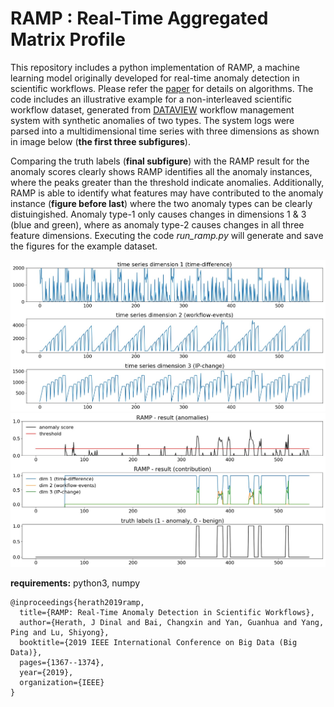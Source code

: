 # RAMP : Real-Time Aggregated Matrix Profile

This repository includes a python implementation of RAMP, a machine learning model originally developed for real-time anomaly detection in scientific workflows. Please refer the [paper](http://www.dinalherath.com/papers/2019RAMP_extended_paper.pdf) for details on algorithms. The code includes an illustrative example for a non-interleaved scientific workflow dataset, generated from [DATAVIEW](https://github.com/shiyonglu/DATAVIEW) workflow management system with synthetic anomalies of two types. The system logs were parsed into a multidimensional time series with three dimensions as shown in image below (__the first three subfigures__). 

Comparing the truth labels (__final subfigure__) with the RAMP result for the anomaly scores clearly shows RAMP identifies all the anomaly instances, where the peaks greater than the threshold indicate anomalies. Additionally, RAMP is able to identify what features may have contributed to the anomaly instance (__figure before last__) where the two anomaly types can be clearly distuingished. Anomaly type-1 only causes changes in dimensions 1 & 3 (blue and green), where as anomaly type-2 causes changes in all three feature dimensions. Executing the code _run_ramp.py_ will generate and save the figures for the example dataset.

![time-series](image_data.jpeg)
![tresult](image_result.jpeg)

**requirements:** python3, numpy

```
@inproceedings{herath2019ramp,
  title={RAMP: Real-Time Anomaly Detection in Scientific Workflows},
  author={Herath, J Dinal and Bai, Changxin and Yan, Guanhua and Yang, Ping and Lu, Shiyong},
  booktitle={2019 IEEE International Conference on Big Data (Big Data)},
  pages={1367--1374},
  year={2019},
  organization={IEEE}
}
```




